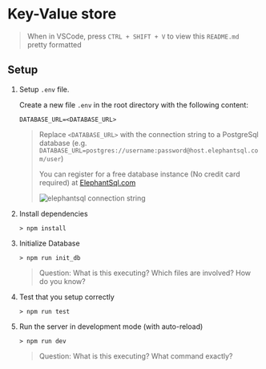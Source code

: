 # Key-Value store

> When in VSCode, press `CTRL + SHIFT + V` to view this `README.md` pretty formatted

## Setup

1. Setup `.env` file.

    Create a new file `.env` in the root directory with the following content:

    ```
    DATABASE_URL=<DATABASE_URL>
    ```

    > Replace `<DATABASE_URL>` with the connection string to a PostgreSql database (e.g. `DATABASE_URL=postgres://username:password@host.elephantsql.com/user`)
    >
    > You can register for a free database instance (No credit card required) at [ElephantSql.com](www.elephantsql.com)
    >
    > ![elephantsql connection string](https://marcopeg.com/content/images/2021/11/image-33.png)

2. Install dependencies

    ```
    > npm install
    ```

3. Initialize Database

    ```
    > npm run init_db
    ```

    > Question: What is this executing? Which files are involved? How do you know?

4. Test that you setup correctly

    ```
    > npm run test
    ```

5. Run the server in development mode (with auto-reload)

    ```
    > npm run dev
    ```
    
    > Question: What is this executing? What command exactly?
